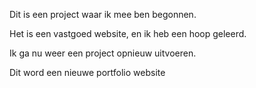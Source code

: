 Dit is een project waar ik mee ben begonnen.

Het is een vastgoed website, en ik heb een hoop geleerd.

Ik ga nu weer een project opnieuw uitvoeren.

Dit word een nieuwe portfolio website
